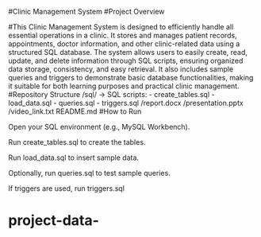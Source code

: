 #Clinic Management System
#Project Overview

#This Clinic Management System is designed to efficiently handle all essential operations in a clinic. It stores and manages patient records, appointments, doctor information, and other clinic-related data using a structured SQL database. The system allows users to easily create, read, update, and delete information through SQL scripts, ensuring organized data storage, consistency, and easy retrieval. It also includes sample queries and triggers to demonstrate basic database functionalities, making it suitable for both learning purposes and practical clinic management.
#Repository Structure
/sql/       -> SQL scripts:
               - create_tables.sql
               - load_data.sql
               - queries.sql
               - triggers.sql
/report.docx
/presentation.pptx
/video_link.txt
README.md
#How to Run

Open your SQL environment (e.g., MySQL Workbench).

Run create_tables.sql to create the tables.

Run load_data.sql to insert sample data.

Optionally, run queries.sql to test sample queries.

If triggers are used, run triggers.sql
# project-data-
